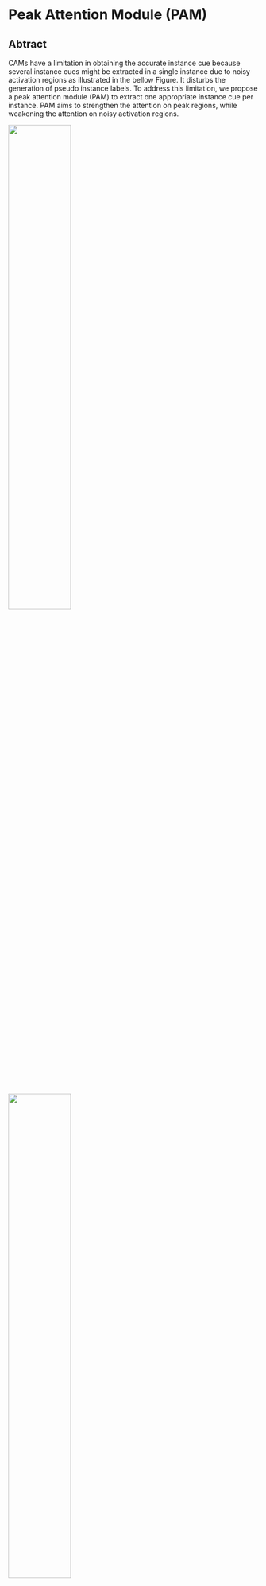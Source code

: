 # Peak Attention Module (PAM)

## Abtract

CAMs have a limitation in obtaining the accurate instance cue because several instance cues might be extracted in a single instance due to noisy activation regions as illustrated in the bellow Figure.
It disturbs the generation of pseudo instance labels.
To address this limitation, we propose a peak attention module (PAM) to extract one appropriate instance cue per instance.
PAM aims to strengthen the attention on peak regions, while weakening the attention on noisy activation regions.

<img src = "https://github.com/clovaai/BESTIE/blob/main/figures/PAM_architecture.png" width="50%" height="50%">

<img src = "https://github.com/clovaai/BESTIE/blob/main/figures/PAM_comparison.png" width="50%" height="50%">


## How to Run?

```
# change the data ROOT in the shell script
bash run_PAM.sh
```

* Note that extracted peak points are used in the image-level supervised BESTIE.
* We provide the weight for the pretrained classfier with PAM module [[download]](https://drive.google.com/file/d/1I5DocPV2Lkc59DtDrr4XoQuVlKdRi4km/view?usp=sharing)

## Acknowledgement

Our implementation is based on these repositories:
- (DRS) https://github.com/qjadud1994/DRS
